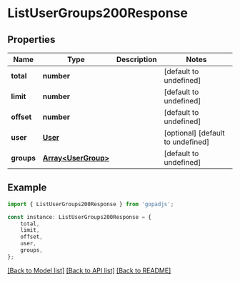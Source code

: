 # ListUserGroups200Response


## Properties

Name | Type | Description | Notes
------------ | ------------- | ------------- | -------------
**total** | **number** |  | [default to undefined]
**limit** | **number** |  | [default to undefined]
**offset** | **number** |  | [default to undefined]
**user** | [**User**](User.md) |  | [optional] [default to undefined]
**groups** | [**Array&lt;UserGroup&gt;**](UserGroup.md) |  | [default to undefined]

## Example

```typescript
import { ListUserGroups200Response } from 'gopadjs';

const instance: ListUserGroups200Response = {
    total,
    limit,
    offset,
    user,
    groups,
};
```

[[Back to Model list]](../README.md#documentation-for-models) [[Back to API list]](../README.md#documentation-for-api-endpoints) [[Back to README]](../README.md)

